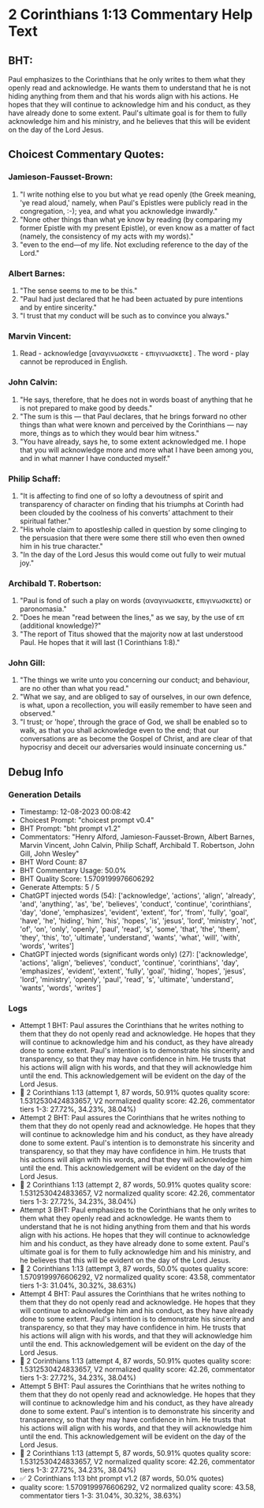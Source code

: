 # 2 Corinthians 1:13 Commentary Help Text

## BHT:
Paul emphasizes to the Corinthians that he only writes to them what they openly read and acknowledge. He wants them to understand that he is not hiding anything from them and that his words align with his actions. He hopes that they will continue to acknowledge him and his conduct, as they have already done to some extent. Paul's ultimate goal is for them to fully acknowledge him and his ministry, and he believes that this will be evident on the day of the Lord Jesus.

## Choicest Commentary Quotes:
### Jamieson-Fausset-Brown:
1. "I write nothing else to you but what ye read openly (the Greek meaning, 'ye read aloud,' namely, when Paul's Epistles were publicly read in the congregation, :-); yea, and what you acknowledge inwardly."
2. "None other things than what ye know by reading (by comparing my former Epistle with my present Epistle), or even know as a matter of fact (namely, the consistency of my acts with my words)."
3. "even to the end—of my life. Not excluding reference to the day of the Lord."

### Albert Barnes:
1. "The sense seems to me to be this."
2. "Paul had just declared that he had been actuated by pure intentions and by entire sincerity."
3. "I trust that my conduct will be such as to convince you always."

### Marvin Vincent:
1. Read - acknowledge [αναγινωσκετε - επιγινωσκετε] . The word - play cannot be reproduced in English.


### John Calvin:
1. "He says, therefore, that he does not in words boast of anything that he is not prepared to make good by deeds."
2. "The sum is this — that Paul declares, that he brings forward no other things than what were known and perceived by the Corinthians — nay more, things as to which they would bear him witness."
3. "You have already, says he, to some extent acknowledged me. I hope that you will acknowledge more and more what I have been among you, and in what manner I have conducted myself."

### Philip Schaff:
1. "It is affecting to find one of so lofty a devoutness of spirit and transparency of character on finding that his triumphs at Corinth had been clouded by the coolness of his converts’ attachment to their spiritual father."
2. "His whole claim to apostleship called in question by some clinging to the persuasion that there were some there still who even then owned him in his true character."
3. "In the day of the Lord Jesus this would come out fully to weir mutual joy."

### Archibald T. Robertson:
1. "Paul is fond of such a play on words (αναγινωσκετε, επιγινωσκετε) or paronomasia." 
2. "Does he mean "read between the lines," as we say, by the use of επ (additional knowledge)?"
3. "The report of Titus showed that the majority now at last understood Paul. He hopes that it will last (1 Corinthians 1:8)."

### John Gill:
1. "The things we write unto you concerning our conduct; and behaviour, are no other than what you read."
2. "What we say, and are obliged to say of ourselves, in our own defence, is what, upon a recollection, you will easily remember to have seen and observed."
3. "I trust; or 'hope', through the grace of God, we shall be enabled so to walk, as that you shall acknowledge even to the end; that our conversations are as become the Gospel of Christ, and are clear of that hypocrisy and deceit our adversaries would insinuate concerning us."


## Debug Info
### Generation Details
- Timestamp: 12-08-2023 00:08:42
- Choicest Prompt: "choicest prompt v0.4"
- BHT Prompt: "bht prompt v1.2"
- Commentators: "Henry Alford, Jamieson-Fausset-Brown, Albert Barnes, Marvin Vincent, John Calvin, Philip Schaff, Archibald T. Robertson, John Gill, John Wesley"
- BHT Word Count: 87
- BHT Commentary Usage: 50.0%
- BHT Quality Score: 1.5709199976606292
- Generate Attempts: 5 / 5
- ChatGPT injected words (54):
	['acknowledge', 'actions', 'align', 'already', 'and', 'anything', 'as', 'be', 'believes', 'conduct', 'continue', 'corinthians', 'day', 'done', 'emphasizes', 'evident', 'extent', 'for', 'from', 'fully', 'goal', 'have', 'he', 'hiding', 'him', 'his', 'hopes', 'is', 'jesus', 'lord', 'ministry', 'not', 'of', 'on', 'only', 'openly', 'paul', 'read', 's', 'some', 'that', 'the', 'them', 'they', 'this', 'to', 'ultimate', 'understand', 'wants', 'what', 'will', 'with', 'words', 'writes']
- ChatGPT injected words (significant words only) (27):
	['acknowledge', 'actions', 'align', 'believes', 'conduct', 'continue', 'corinthians', 'day', 'emphasizes', 'evident', 'extent', 'fully', 'goal', 'hiding', 'hopes', 'jesus', 'lord', 'ministry', 'openly', 'paul', 'read', 's', 'ultimate', 'understand', 'wants', 'words', 'writes']

### Logs
- Attempt 1 BHT: Paul assures the Corinthians that he writes nothing to them that they do not openly read and acknowledge. He hopes that they will continue to acknowledge him and his conduct, as they have already done to some extent. Paul's intention is to demonstrate his sincerity and transparency, so that they may have confidence in him. He trusts that his actions will align with his words, and that they will acknowledge him until the end. This acknowledgement will be evident on the day of the Lord Jesus.
- 🔄 2 Corinthians 1:13 (attempt 1, 87 words, 50.91% quotes quality score: 1.5312530424833657, V2 normalized quality score: 42.26, commentator tiers 1-3: 27.72%, 34.23%, 38.04%)
- Attempt 2 BHT: Paul assures the Corinthians that he writes nothing to them that they do not openly read and acknowledge. He hopes that they will continue to acknowledge him and his conduct, as they have already done to some extent. Paul's intention is to demonstrate his sincerity and transparency, so that they may have confidence in him. He trusts that his actions will align with his words, and that they will acknowledge him until the end. This acknowledgement will be evident on the day of the Lord Jesus.
- 🔄 2 Corinthians 1:13 (attempt 2, 87 words, 50.91% quotes quality score: 1.5312530424833657, V2 normalized quality score: 42.26, commentator tiers 1-3: 27.72%, 34.23%, 38.04%)
- Attempt 3 BHT: Paul emphasizes to the Corinthians that he only writes to them what they openly read and acknowledge. He wants them to understand that he is not hiding anything from them and that his words align with his actions. He hopes that they will continue to acknowledge him and his conduct, as they have already done to some extent. Paul's ultimate goal is for them to fully acknowledge him and his ministry, and he believes that this will be evident on the day of the Lord Jesus.
- 🔄 2 Corinthians 1:13 (attempt 3, 87 words, 50.0% quotes quality score: 1.5709199976606292, V2 normalized quality score: 43.58, commentator tiers 1-3: 31.04%, 30.32%, 38.63%)
- Attempt 4 BHT: Paul assures the Corinthians that he writes nothing to them that they do not openly read and acknowledge. He hopes that they will continue to acknowledge him and his conduct, as they have already done to some extent. Paul's intention is to demonstrate his sincerity and transparency, so that they may have confidence in him. He trusts that his actions will align with his words, and that they will acknowledge him until the end. This acknowledgement will be evident on the day of the Lord Jesus.
- 🔄 2 Corinthians 1:13 (attempt 4, 87 words, 50.91% quotes quality score: 1.5312530424833657, V2 normalized quality score: 42.26, commentator tiers 1-3: 27.72%, 34.23%, 38.04%)
- Attempt 5 BHT: Paul assures the Corinthians that he writes nothing to them that they do not openly read and acknowledge. He hopes that they will continue to acknowledge him and his conduct, as they have already done to some extent. Paul's intention is to demonstrate his sincerity and transparency, so that they may have confidence in him. He trusts that his actions will align with his words, and that they will acknowledge him until the end. This acknowledgement will be evident on the day of the Lord Jesus.
- 🔄 2 Corinthians 1:13 (attempt 5, 87 words, 50.91% quotes quality score: 1.5312530424833657, V2 normalized quality score: 42.26, commentator tiers 1-3: 27.72%, 34.23%, 38.04%)
- ✅ 2 Corinthians 1:13 bht prompt v1.2 (87 words, 50.0% quotes)
- quality score: 1.5709199976606292, V2 normalized quality score: 43.58, commentator tiers 1-3: 31.04%, 30.32%, 38.63%)